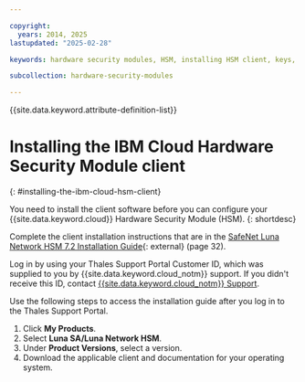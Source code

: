 ```yaml
---

copyright:
  years: 2014, 2025
lastupdated: "2025-02-28"

keywords: hardware security modules, HSM, installing HSM client, keys, installing hardware security modules

subcollection: hardware-security-modules

---
```


{{site.data.keyword.attribute-definition-list}}

# Installing the IBM Cloud Hardware Security Module client
{: #installing-the-ibm-cloud-hsm-client}

You need to install the client software before you can configure your {{site.data.keyword.cloud}} Hardware Security Module (HSM).
{: shortdesc}

Complete the client installation instructions that are in the [SafeNet Luna Network HSM 7.2 Installation Guide](https://supportportal.gemalto.com/csm?id=kb_article_view&sys_kb_id=19a81c8bdb9a1fc8d298728dae96197d&sysparm_article=KB0017573){: external} (page 32). 

Log in by using your Thales Support Portal Customer ID, which was supplied to you by {{site.data.keyword.cloud_notm}} support. If you didn't receive this ID, contact [{{site.data.keyword.cloud_notm}} Support](/docs/get-support?topic=get-support-using-avatar).

Use the following steps to access the installation guide after you log in to the Thales Support Portal.

1. Click **My Products**.
2. Select **Luna SA/Luna Network HSM**.
3. Under **Product Versions**, select a version.
4. Download the applicable client and documentation for your operating system.
